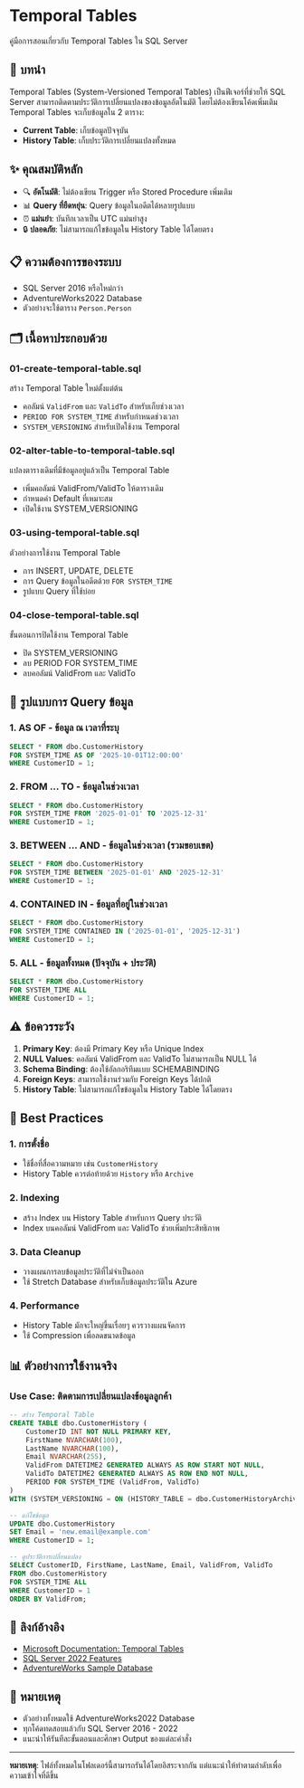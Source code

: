 # Temporal Tables

คู่มือการสอนเกี่ยวกับ Temporal Tables ใน SQL Server

## 📖 บทนำ

Temporal Tables (System-Versioned Temporal Tables) เป็นฟีเจอร์ที่ช่วยให้ SQL Server สามารถติดตามประวัติการเปลี่ยนแปลงของข้อมูลอัตโนมัติ โดยไม่ต้องเขียนโค้ดเพิ่มเติม Temporal Tables จะเก็บข้อมูลใน 2 ตาราง:
- **Current Table**: เก็บข้อมูลปัจจุบัน
- **History Table**: เก็บประวัติการเปลี่ยนแปลงทั้งหมด

## ✨ คุณสมบัติหลัก

- 🔍 **อัตโนมัติ**: ไม่ต้องเขียน Trigger หรือ Stored Procedure เพิ่มเติม
- 📊 **Query ที่ยืดหยุ่น**: Query ข้อมูลในอดีตได้หลายรูปแบบ
- ⏰ **แม่นยำ**: บันทึกเวลาเป็น UTC แม่นยำสูง
- 🔒 **ปลอดภัย**: ไม่สามารถแก้ไขข้อมูลใน History Table ได้โดยตรง

## 📋 ความต้องการของระบบ

- SQL Server 2016 หรือใหม่กว่า
- AdventureWorks2022 Database
- ตัวอย่างจะใช้ตาราง `Person.Person`

## 🗂️ เนื้อหาประกอบด้วย

### 01-create-temporal-table.sql
สร้าง Temporal Table ใหม่ตั้งแต่ต้น
- คอลัมน์ `ValidFrom` และ `ValidTo` สำหรับเก็บช่วงเวลา
- `PERIOD FOR SYSTEM_TIME` สำหรับกำหนดช่วงเวลา
- `SYSTEM_VERSIONING` สำหรับเปิดใช้งาน Temporal

### 02-alter-table-to-temporal-table.sql
แปลงตารางเดิมที่มีข้อมูลอยู่แล้วเป็น Temporal Table
- เพิ่มคอลัมน์ ValidFrom/ValidTo ให้ตารางเดิม
- กำหนดค่า Default ที่เหมาะสม
- เปิดใช้งาน SYSTEM_VERSIONING

### 03-using-temporal-table.sql
ตัวอย่างการใช้งาน Temporal Table
- การ INSERT, UPDATE, DELETE
- การ Query ข้อมูลในอดีตด้วย `FOR SYSTEM_TIME`
- รูปแบบ Query ที่ใช้บ่อย

### 04-close-temporal-table.sql
ขั้นตอนการปิดใช้งาน Temporal Table
- ปิด SYSTEM_VERSIONING
- ลบ PERIOD FOR SYSTEM_TIME
- ลบคอลัมน์ ValidFrom และ ValidTo

## 🎯 รูปแบบการ Query ข้อมูล

### 1. AS OF - ข้อมูล ณ เวลาที่ระบุ
```sql
SELECT * FROM dbo.CustomerHistory
FOR SYSTEM_TIME AS OF '2025-10-01T12:00:00'
WHERE CustomerID = 1;
```

### 2. FROM ... TO - ข้อมูลในช่วงเวลา
```sql
SELECT * FROM dbo.CustomerHistory
FOR SYSTEM_TIME FROM '2025-01-01' TO '2025-12-31'
WHERE CustomerID = 1;
```

### 3. BETWEEN ... AND - ข้อมูลในช่วงเวลา (รวมขอบเขต)
```sql
SELECT * FROM dbo.CustomerHistory
FOR SYSTEM_TIME BETWEEN '2025-01-01' AND '2025-12-31'
WHERE CustomerID = 1;
```

### 4. CONTAINED IN - ข้อมูลที่อยู่ในช่วงเวลา
```sql
SELECT * FROM dbo.CustomerHistory
FOR SYSTEM_TIME CONTAINED IN ('2025-01-01', '2025-12-31')
WHERE CustomerID = 1;
```

### 5. ALL - ข้อมูลทั้งหมด (ปัจจุบัน + ประวัติ)
```sql
SELECT * FROM dbo.CustomerHistory
FOR SYSTEM_TIME ALL
WHERE CustomerID = 1;
```

## ⚠️ ข้อควรระวัง

1. **Primary Key**: ต้องมี Primary Key หรือ Unique Index
2. **NULL Values**: คอลัมน์ ValidFrom และ ValidTo ไม่สามารถเป็น NULL ได้
3. **Schema Binding**: ต้องใช้อัลกอริทึมแบบ SCHEMABINDING
4. **Foreign Keys**: สามารถใช้งานร่วมกับ Foreign Keys ได้ปกติ
5. **History Table**: ไม่สามารถแก้ไขข้อมูลใน History Table ได้โดยตรง

## 🔧 Best Practices

### 1. การตั้งชื่อ
- ใช้ชื่อที่สื่อความหมาย เช่น `CustomerHistory`
- History Table ควรต่อท้ายด้วย `History` หรือ `Archive`

### 2. Indexing
- สร้าง Index บน History Table สำหรับการ Query ประวัติ
- Index บนคอลัมน์ ValidFrom และ ValidTo ช่วยเพิ่มประสิทธิภาพ

### 3. Data Cleanup
- วางแผนการลบข้อมูลประวัติที่ไม่จำเป็นออก
- ใช้ Stretch Database สำหรับเก็บข้อมูลประวัติใน Azure

### 4. Performance
- History Table มักจะใหญ่ขึ้นเรื่อยๆ ควรวางแผนจัดการ
- ใช้ Compression เพื่อลดขนาดข้อมูล

## 📊 ตัวอย่างการใช้งานจริง

### Use Case: ติดตามการเปลี่ยนแปลงข้อมูลลูกค้า
```sql
-- สร้าง Temporal Table
CREATE TABLE dbo.CustomerHistory (
    CustomerID INT NOT NULL PRIMARY KEY,
    FirstName NVARCHAR(100),
    LastName NVARCHAR(100),
    Email NVARCHAR(255),
    ValidFrom DATETIME2 GENERATED ALWAYS AS ROW START NOT NULL,
    ValidTo DATETIME2 GENERATED ALWAYS AS ROW END NOT NULL,
    PERIOD FOR SYSTEM_TIME (ValidFrom, ValidTo)
)
WITH (SYSTEM_VERSIONING = ON (HISTORY_TABLE = dbo.CustomerHistoryArchive));

-- แก้ไขข้อมูล
UPDATE dbo.CustomerHistory
SET Email = 'new.email@example.com'
WHERE CustomerID = 1;

-- ดูประวัติการเปลี่ยนแปลง
SELECT CustomerID, FirstName, LastName, Email, ValidFrom, ValidTo
FROM dbo.CustomerHistory
FOR SYSTEM_TIME ALL
WHERE CustomerID = 1
ORDER BY ValidFrom;
```

## 🔗 ลิงก์อ้างอิง

- [Microsoft Documentation: Temporal Tables](https://docs.microsoft.com/en-us/sql/relational-databases/tables/temporal-tables)
- [SQL Server 2022 Features](https://docs.microsoft.com/en-us/sql/sql-server/what-s-new-in-sql-server-2022)
- [AdventureWorks Sample Database](https://github.com/Microsoft/sql-server-samples/releases)

## 📝 หมายเหตุ

- ตัวอย่างทั้งหมดใช้ AdventureWorks2022 Database
- ทุกโค้ดทดสอบแล้วกับ SQL Server 2016 - 2022
- แนะนำให้รันทีละขั้นตอนและศึกษา Output ของแต่ละคำสั่ง

---
**หมายเหตุ**: ไฟล์ทั้งหมดในโฟลเดอร์นี้สามารถรันได้โดยอิสระจากกัน แต่แนะนำให้ทำตามลำดับเพื่อความเข้าใจที่ดีขึ้น

